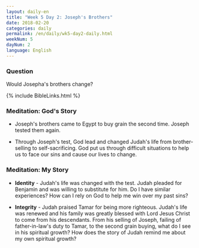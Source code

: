 ```yaml
---
layout: daily-en
title: "Week 5 Day 2: Joseph's Brothers"
date: 2018-02-20
categories: daily
permalink: /en/daily/wk5-day2-daily.html
weekNum: 5
dayNum: 2
language: English
---
```


### Question     
Would Josepha's brothers change? 

{% include BibleLinks.html %} 

### Meditation: God's Story   
+ Joseph's brothers came to Egypt to buy grain the second time. Joseph tested them again. 

+ Through Joseph's test, God lead and changed Judah's life from brother-selling to self-sacrificing. God put us through difficult situations to help us to face our sins and cause our lives to change. 

### Meditation: My Story   
+ **Identity** - Judah's life was changed with the test. Judah pleaded for Benjamin and was willing to substitute for him. Do I have similar experiences? How can I rely on God to help me win over my past sins? 

+ **Integrity** - Judah praised Tamar for being more righteous. Judah's life was renewed and his family was greatly blessed with Lord Jesus Christ to come from his descendants. From his selling of Joseph, failing of father-in-law's duty to Tamar, to the second grain buying, what do I see in his spiritual growth? How does the story of Judah remind me about my own spiritual growth? 
